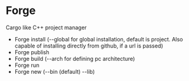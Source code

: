 # Forge

<!-- ![image](res/forge.webp) -->
Cargo like C++ project manager

<!-- Allows seamless integration with other languages (Rust, Python, Go, Zig, ...) -->

<!-- Use .toml to manage CMakeLists.txt -->

- Forge install (--global for global installation, default is project. Also capable of installing directly from github, if a url is passed)
- Forge publish
- Forge build (--arch for defining pc architecture)
- Forge run
- Forge new (--bin (default) --lib)

<!-- For writing the CMakeLists.txt: sharding mechanism inplemented (CMakeLists.txt is split in several sections, each being changed by each command, and once build/run is called, CMakeLists.txt will be composed and then ran) -->
